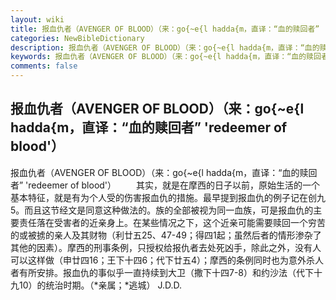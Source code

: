 ```yaml
---
layout: wiki
title: 报血仇者（AVENGER OF BLOOD）（来：go{~e{l hadda{m，直译：“血的赎回者” 'redeemer of blood'）
categories: NewBibleDictionary
description: 报血仇者（AVENGER OF BLOOD）（来：go{~e{l hadda{m，直译：“血的赎回者” 'redeemer of blood'）
keywords: 报血仇者（AVENGER OF BLOOD）（来：go{~e{l hadda{m，直译：“血的赎回者” 'redeemer of blood'）
comments: false
---
```


## 报血仇者（AVENGER OF BLOOD）（来：go{~e{l hadda{m，直译：“血的赎回者” 'redeemer of blood'）



报血仇者（AVENGER OF BLOOD）（来：go{~e{l
hadda{m，直译：“血的赎回者” 'redeemer of blood'）
　　其实，就是在摩西的日子以前，原始生活的一个基本特征，就是有为个人受的伤害报血仇的措施。最早提到报血仇的例子记在创九5。而且这节经文是同意这种做法的。族的全部被视为同一血族，可是报血仇的主要责任落在受害者的近亲身上。在某些情况之下，这个近亲可能需要赎回一个穷苦的或被掳的亲人及其财物（利廿五25、47-49；得四1起；虽然后者的情形渗杂了其他的因素）。摩西的刑事条例，只授权给报仇者去处死凶手，除此之外，没有人可以这样做（申廿四16；王下十四6；代下廿五4）；摩西的条例同时也为意外杀人者有所安排。报血仇的事似乎一直持续到大卫（撒下十四7-8）和约沙法（代下十九10）的统治时期。（*亲属；*逃城）
J.D.D.



